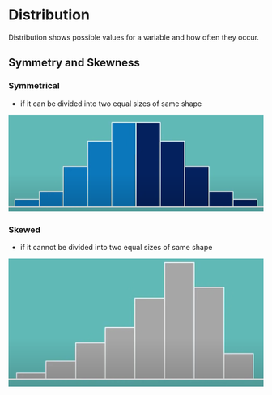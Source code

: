# Distribution

Distribution shows possible values for a variable and how often they occur.

## Symmetry and Skewness

### Symmetrical

* if it can be divided into two equal sizes of same shape

![Image Symmetrical Distribution](img/004.distribution-1003074747.png)

### Skewed

* if it cannot be divided into two equal sizes of same shape

![Image Skewed Distribution](img/004.distribution-1003074912.png)